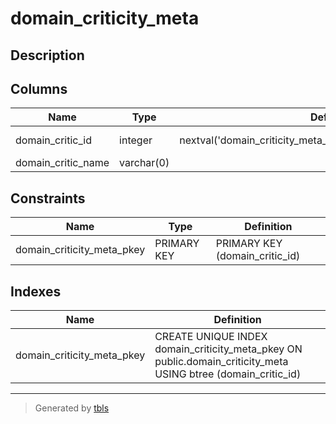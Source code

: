 # domain_criticity_meta

## Description

## Columns

| Name               | Type       | Default                                                         | Nullable | Children                                                                            | Parents | Comment |
| ------------------ | ---------- | --------------------------------------------------------------- | -------- | ----------------------------------------------------------------------------------- | ------- | ------- |
| domain_critic_id   | integer    | nextval('domain_criticity_meta_domain_critic_id_seq'::regclass) | false    | [domain_criticity](domain_criticity.md) [risk_matrix_config](risk_matrix_config.md) |         |         |
| domain_critic_name | varchar(0) |                                                                 | false    |                                                                                     |         |         |

## Constraints

| Name                       | Type        | Definition                     |
| -------------------------- | ----------- | ------------------------------ |
| domain_criticity_meta_pkey | PRIMARY KEY | PRIMARY KEY (domain_critic_id) |

## Indexes

| Name                       | Definition                                                                                                    |
| -------------------------- | ------------------------------------------------------------------------------------------------------------- |
| domain_criticity_meta_pkey | CREATE UNIQUE INDEX domain_criticity_meta_pkey ON public.domain_criticity_meta USING btree (domain_critic_id) |

---

> Generated by [tbls](https://github.com/k1LoW/tbls)
